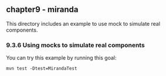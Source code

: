 chapter9 - miranda
------------------

This directory includes an example to use mock to simulate real components.

### 9.3.6 Using mocks to simulate real components

You can try this example by running this goal:

    mvn test -Dtest=MirandaTest

